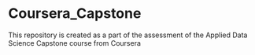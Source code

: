 # Coursera_Capstone
This repository is created as a part of the assessment of the Applied Data Science Capstone course from Coursera
